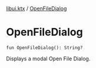 [libui.ktx](README.md) / [OpenFileDialog](-open-file-dialog.md)

# OpenFileDialog

`fun OpenFileDialog(): String?`

Displays a modal Open File Dialog.

